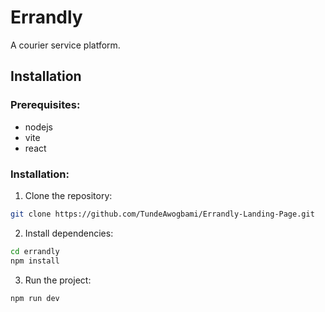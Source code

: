 # Errandly
A courier service platform.

## Installation

### Prerequisites:
- nodejs
- vite
- react

### Installation:
1. Clone the repository: 
```bash
git clone https://github.com/TundeAwogbami/Errandly-Landing-Page.git
```

2. Install dependencies:
```bash
cd errandly
npm install
```

3. Run the project:
```bash
npm run dev
```
